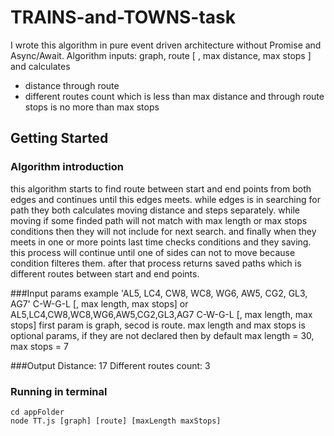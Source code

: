 # TRAINS-and-TOWNS-task
I wrote this algorithm in pure event driven architecture without Promise and Async/Await. Algorithm inputs: graph, 
route [ , max distance, max stops ] and calculates 
- distance through route 
- different routes count which is less than max distance and through route stops is no more than max stops

## Getting Started
### Algorithm introduction
this algorithm starts to find route between start and end points from both edges and continues until this edges meets. while edges is in searching for path they both calculates moving distance and steps separately. 
while moving if some finded path will not match with max length or max stops conditions then they will not include for next search.
and finally when they meets in one or more points last time checks conditions and they saving.
this process will continue until one of sides can not to move because condition filteres them. after that process returns saved paths which is different routes between start and end points.

###Input params example
'AL5, LC4, CW8, WC8, WG6, AW5, CG2, GL3, AG7' C-W-G-L [, max length, max stops]
or
AL5,LC4,CW8,WC8,WG6,AW5,CG2,GL3,AG7 C-W-G-L [, max length, max stops]
first param is graph, secod is route. max length and max stops is optional params, if they are not declared then 
by default max length = 30, max stops = 7
 

###Output
Distance:  17
Different routes count: 3



### Running in terminal
```shell
cd appFolder
node TT.js [graph] [route] [maxLength maxStops]
```


